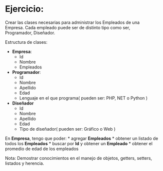 # Ejercicio:
 
Crear las clases necesarias para administrar los Empleados de una Empresa. Cada empleado puede ser de distinto tipo como ser, Programador, Diseñador.


Estructura de clases:
* **Empresa**:
    * Id
    * Nombre
    * Empleados
* **Programador**:
    * Id
    * Nombre
    * Apellido
    * Edad
    * Lenguaje en el que programa( pueden ser: PHP, NET o Python  )
* **Diseñador**
    * Id
    * Nombre
    * Apellido
    * Edad
    * Tipo de diseñador( pueden ser: Gráfico o Web )

En **Empresa**, tengo que poder:
    * agregar **Empleados**
    * obtener un listado de todos los **Empleados**
    * buscar por **Id** y obtener un **Empleado**
    * obtener el promedio de edad de los empleados

Nota: Demostrar conocimientos en el manejo de objetos, getters, setters, listados y herencia. 

